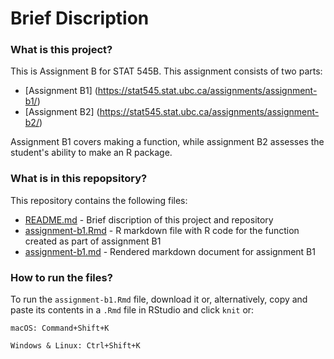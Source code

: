 # Brief Discription 
### What is this project?
This is Assignment B for STAT 545B. This assignment consists of two parts:
  - [Assignment B1] (https://stat545.stat.ubc.ca/assignments/assignment-b1/)
  - [Assignment B2] (https://stat545.stat.ubc.ca/assignments/assignment-b2/)

Assignment B1 covers making a function, while assignment B2 assesses the student's ability to make an R package.
  
### What is in this repopsitory?
This repository contains the following files:
- [README.md](https://github.com/stat545ubc-2022/assignment-b1-and-b2-simranpreetmann/blob/main/README.md) - Brief discription of this project and repository
- [assignment-b1.Rmd](https://github.com/stat545ubc-2022/assignment-b1-and-b2-simranpreetmann/blob/main/assignment-b1.Rmd) - R markdown file with R code for the function created as part of assignment B1
- [assignment-b1.md](https://github.com/stat545ubc-2022/assignment-b1-and-b2-simranpreetmann/blob/main/assignment-b1.md) - Rendered markdown document for assignment B1

### How to run the files?
To run the `assignment-b1.Rmd` file, download it or, alternatively, copy and paste its contents in a `.Rmd` file in RStudio and click `knit` or:
```
macOS: Command+Shift+K
```
```
Windows & Linux: Ctrl+Shift+K
```
